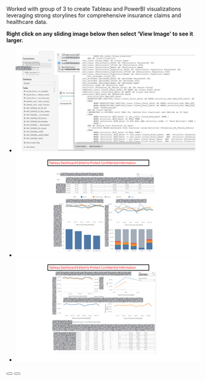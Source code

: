 Worked with group of 3 to create Tableau and PowerBI visualizations leveraging strong storylines for comprehensive insurance claims and healthcare data.

**Right click on any sliding image below then select ‘View Image’ to see it larger.**
 <section style="position:relative">
            <div class="blogGlide fullWidth">
    <div class="glide__track" data-glide-el="track">
        <ul class="glide__slides">
                   <li class="glide__slide">
            <img src="../assets/img/theme/GVPSlide0.PNG">
        </li>
           <li class="glide__slide">
            <img src="../assets/img/theme/GVPSlide1.PNG">
        </li>
           <li class="glide__slide">
            <img src="../assets/img/theme/GVPSlide2.PNG">
         </li>
        </ul>
    </div>
    <div class="glide__arrows d-flex justify-content-center mt-2" data-glide-el="controls">
          <button class="glide__arrow text-default position-static" data-glide-dir="<"><i class="ni ni-bold-left"></i></button>
          <button class="glide__arrow text-default position-static" data-glide-dir=">"><i class="ni ni-bold-right"></i></button>
    </div>
</div>

             
